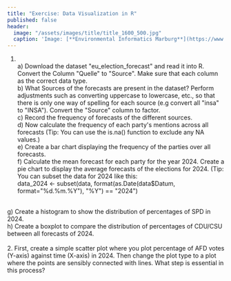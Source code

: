 ```yaml
---
title: "Exercise: Data Visualization in R"
published: false
header:
  image: "/assets/images/title/title_1600_500.jpg"
  caption: 'Image: [**Environmental Informatics Marburg**](https://www.uni-marburg.de/en/fb19/disciplines/physisch/environmentalinformatics)'
---
```


1. <br/>
    a) Download the dataset "eu_election_forecast" and read it into R. Convert the Column "Quelle" to "Source". Make sure that each column as the correct data type. <br/>
    b) What Sources of the forecasts are present in the dataset? Perform adjustments such as converting uppercase to lowercase, etc., so that there is only one way of spelling for each source (e.g convert all "insa" to "INSA"). Convert the "Source" column to factor. <br/>
    c) Record the frequency of forecasts of the different sources. <br/>
    d) Now calculate the frequency of each party's mentions across all forecasts (Tip: You can use the is.na() function to exclude any NA values.)<br/>
    e) Create a bar chart displaying the frequency of the parties over all forecasts.<br/>
    f) Calculate the mean forecast for each party for the year 2024. Create a pie chart to display the average forecasts of the elections for 2024. (Tip: You can subset the data for 2024 like this: <br>data_2024 <- subset(data, format(as.Date(data$Datum, format="%d.%m.%Y"), "%Y") == "2024")
<br/>
    g) Create a histogram to show the distribution of percentages of SPD in 2024.<br/>
    h) Create a boxplot to compare the distribution of percentages of CDU/CSU between all forecasts of 2024.<br/>
<br/>
2. First, create a simple scatter plot where you plot percentage of AFD votes (Y-axis) against time (X-axis) in 2024. Then change the plot type to a plot where the points are sensibly connected with lines. What step is essential in this process?